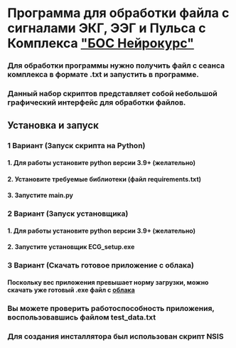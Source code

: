 # Программа для обработки файла с сигналами ЭКГ, ЭЭГ и Пульса с Комплекса ["БОС Нейрокурс"](https://dostupnaya-strana.ru/products/kompleks-bos-neirokurs?ysclid=mcc7kxvamk267838110)

### Для обработки программы нужно получить файл с сеанса комплекса в формате .txt и запустить в программе.

### Данный набор скриптов представляет собой небольшой графический интерфейс для обработки файлов.

## Установка и запуск

### 1 Вариант (Запуск скрипта на Python)

#### 1. Для работы установите python версии 3.9+ (желательно)
#### 2. Установите требуемые библиотеки (файл requirements.txt)
#### 3. Запустите main.py

### 2 Вариант (Запуск установщика)

#### 1. Для работы установите python версии 3.9+ (желательно)
#### 2. Запустите установщик ECG_setup.exe


### 3 Вариант (Скачать готовое приложение с облака)

#### Поскольку вес приложения превышает норму загрузки, можно скачать уже готовый .exe файл с [облака](https://drive.google.com/file/d/1TOHaLhD6LT9eJ5OI_xUi1hdrxuwoSnVS/view?usp=drive_link)

### Вы можете проверить работоспособность приложения, воспользовавшись файлом test_data.txt

### Для создания инсталлятора был использован скрипт NSIS
